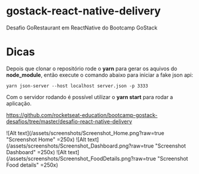 # gostack-react-native-delivery
Desafio GoRestaurant em ReactNative do Bootcamp GoStack

# Dicas
Depois que clonar o repositório rode o **yarn** para gerar os aquivos do **node_module**, então execute o comando abaixo para iniciar a fake json api:

```
yarn json-server --host localhost server.json -p 3333
```

Com o servidor rodando é possível utilizar o **yarn start** para rodar a aplicação.

https://github.com/rocketseat-education/bootcamp-gostack-desafios/tree/master/desafio-react-native-delivery

![Alt text](/assets/screenshots/Screenshot_Home.png?raw=true "Screenshot Home" =250x)
![Alt text](/assets/screenshots/Screenshot_Dashboard.png?raw=true "Screenshot Dashboard" =250x)
![Alt text](/assets/screenshots/Screenshot_FoodDetails.png?raw=true "Screenshot Food details" =250x)
